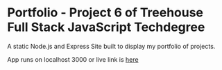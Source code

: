# Portfolio - Project 6 of Treehouse Full Stack JavaScript Techdegree
A static Node.js and Express Site built to display my portfolio of projects.

App runs on localhost 3000 or live link is [here](https://danielgibsonorchid.github.io/techdegree-project-06/)

